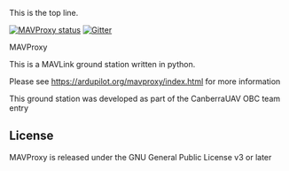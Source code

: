 This is the top line.

[![MAVProxy status](https://ci.appveyor.com/api/projects/status/github/Ardupilot/MAVProxy?branch=master&svg=true)]( https://ci.appveyor.com/project/tridge/MAVProxy/history)
[![Gitter](https://badges.gitter.im/Join%20Chat.svg)](https://gitter.im/ArduPilot/MAVProxy?utm_source=badge&utm_medium=badge&utm_campaign=pr-badge&utm_content=badge)

MAVProxy

This is a MAVLink ground station written in python. 

Please see https://ardupilot.org/mavproxy/index.html for more information

This ground station was developed as part of the CanberraUAV OBC team
entry

License
-------

MAVProxy is released under the GNU General Public License v3 or later


